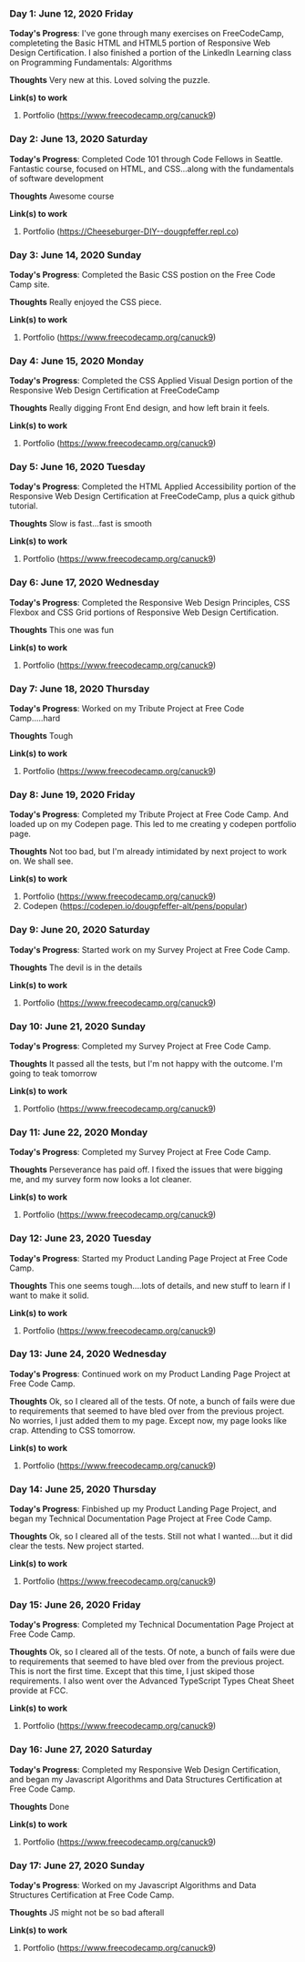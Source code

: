 ### Day 1: June 12, 2020 Friday

**Today's Progress**: I've gone through many exercises on FreeCodeCamp, completeting the Basic HTML and HTML5 portion of Responsive Web Design Certification. I also finished a portion of the LinkedIn Learning class on Programming Fundamentals: Algorithms

**Thoughts** Very new at this. Loved solving the puzzle.

**Link(s) to work**
1. Portfolio (https://www.freecodecamp.org/canuck9)

### Day 2: June 13, 2020 Saturday

**Today's Progress**: Completed Code 101 through Code Fellows in Seattle. Fantastic course, focused on HTML, and CSS...along with the fundamentals of software development

**Thoughts** Awesome course

**Link(s) to work**
1. Portfolio (https://Cheeseburger-DIY--dougpfeffer.repl.co)

### Day 3: June 14, 2020 Sunday

**Today's Progress**: Completed the Basic CSS postion on the Free Code Camp site. 

**Thoughts** Really enjoyed the CSS piece.

**Link(s) to work**
1. Portfolio (https://www.freecodecamp.org/canuck9)

### Day 4: June 15, 2020 Monday

**Today's Progress**: Completed the CSS Applied Visual Design portion of the Responsive Web Design Certification at FreeCodeCamp

**Thoughts** Really digging Front End design, and how left brain it feels.

**Link(s) to work**
1. Portfolio (https://www.freecodecamp.org/canuck9)

### Day 5: June 16, 2020 Tuesday

**Today's Progress**: Completed the HTML Applied Accessibility portion of the Responsive Web Design Certification at FreeCodeCamp, plus a quick github tutorial.

**Thoughts** Slow is fast...fast is smooth

**Link(s) to work**
1. Portfolio (https://www.freecodecamp.org/canuck9)

### Day 6: June 17, 2020 Wednesday

**Today's Progress**: Completed the Responsive Web Design Principles, CSS Flexbox and CSS Grid portions of Responsive Web Design Certification. 

**Thoughts** This one was fun

**Link(s) to work**
1. Portfolio (https://www.freecodecamp.org/canuck9)

### Day 7: June 18, 2020 Thursday

**Today's Progress**: Worked on my Tribute Project at Free Code Camp.....hard

**Thoughts** Tough

**Link(s) to work**
1. Portfolio (https://www.freecodecamp.org/canuck9)

### Day 8: June 19, 2020 Friday

**Today's Progress**: Completed my Tribute Project at Free Code Camp. And loaded up on my Codepen page. This led to me creating y codepen portfolio page.

**Thoughts** Not too bad, but I'm already intimidated by next project to work on. We shall see.

**Link(s) to work**
1. Portfolio (https://www.freecodecamp.org/canuck9)
2. Codepen (https://codepen.io/dougpfeffer-alt/pens/popular)

### Day 9: June 20, 2020 Saturday

**Today's Progress**: Started work on my Survey Project at Free Code Camp. 

**Thoughts** The devil is in the details

**Link(s) to work**
1. Portfolio (https://www.freecodecamp.org/canuck9)

### Day 10: June 21, 2020 Sunday

**Today's Progress**: Completed my Survey Project at Free Code Camp. 

**Thoughts** It passed all the tests, but I'm not happy with the outcome. I'm going to teak tomorrow

**Link(s) to work**
1. Portfolio (https://www.freecodecamp.org/canuck9)

### Day 11: June 22, 2020 Monday

**Today's Progress**: Completed my Survey Project at Free Code Camp. 

**Thoughts** Perseverance has paid off. I fixed the issues that were bigging me, and my survey form now looks a lot cleaner.

**Link(s) to work**
1. Portfolio (https://www.freecodecamp.org/canuck9)

### Day 12: June 23, 2020 Tuesday

**Today's Progress**: Started my Product Landing Page Project at Free Code Camp. 

**Thoughts** This one seems tough....lots of details, and new stuff to learn if I want to make it solid.

**Link(s) to work**
1. Portfolio (https://www.freecodecamp.org/canuck9)

### Day 13: June 24, 2020 Wednesday

**Today's Progress**: Continued work on my Product Landing Page Project at Free Code Camp. 

**Thoughts** Ok, so I cleared all of the tests. Of note, a bunch of fails were due to requirements that seemed to have bled over from the previous project. No worries, I just added them to my page. Except now, my page looks like crap. Attending to CSS tomorrow.

**Link(s) to work**
1. Portfolio (https://www.freecodecamp.org/canuck9)

### Day 14: June 25, 2020 Thursday

**Today's Progress**: Finbished up my Product Landing Page Project, and began my Technical Documentation Page Project at Free Code Camp. 

**Thoughts** Ok, so I cleared all of the tests. Still not what I wanted....but it did clear the tests. New project started.

**Link(s) to work**
1. Portfolio (https://www.freecodecamp.org/canuck9)

### Day 15: June 26, 2020 Friday

**Today's Progress**: Completed my Technical Documentation Page Project at Free Code Camp. 

**Thoughts** Ok, so I cleared all of the tests. Of note, a bunch of fails were due to requirements that seemed to have bled over from the previous project. This is nort the first time. Except that this time, I just skiped those requirements. I also went over the Advanced TypeScript Types Cheat Sheet provide at FCC.

**Link(s) to work**
1. Portfolio (https://www.freecodecamp.org/canuck9)

### Day 16: June 27, 2020 Saturday

**Today's Progress**: Completed my Responsive Web Design Certification, and began my Javascript Algorithms and Data Structures Certification at Free Code Camp. 

**Thoughts** Done

**Link(s) to work**
1. Portfolio (https://www.freecodecamp.org/canuck9)

### Day 17: June 27, 2020 Sunday

**Today's Progress**: Worked on my Javascript Algorithms and Data Structures Certification at Free Code Camp. 

**Thoughts** JS might not be so bad afterall

**Link(s) to work**
1. Portfolio (https://www.freecodecamp.org/canuck9)

